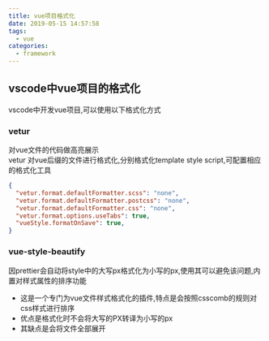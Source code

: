 ```yaml
---
title: vue项目格式化
date: 2019-05-15 14:57:58
tags:
  - vue
categories: 
  - framework
---
```

## vscode中vue项目的格式化

vscode中开发vue项目,可以使用以下格式化方式


### vetur

对vue文件的代码做高亮展示  
vetur 对vue后缀的文件进行格式化,分别格式化template style script,可配置相应的格式化工具

``` json
{
  "vetur.format.defaultFormatter.scss": "none",
  "vetur.format.defaultFormatter.postcss": "none",
  "vetur.format.defaultFormatter.css": "none",
  "vetur.format.options.useTabs": true,
  "vueStyle.formatOnSave": true,
}
```

### vue-style-beautify

因prettier会自动将style中的大写px格式化为小写的px,使用其可以避免该问题,内置对样式属性的排序功能

* 这是一个专门为vue文件样式格式化的插件,特点是会按照csscomb的规则对css样式进行排序
* 优点是格式化时不会将大写的PX转译为小写的px
* 其缺点是会将文件全部展开